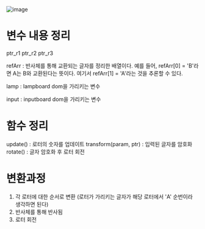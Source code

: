 ![image](https://user-images.githubusercontent.com/71198630/179070032-4646db54-b372-44d7-b63a-268239ccd5ec.png)


# 변수 내용 정리

ptr_r1
ptr_r2
ptr_r3 

refArr : 반사체를 통해 교환되는 글자를 정리한 배열이다. 예를 들어, refArr[0] = 'B'라면 
A는 B와 교환된다는 뜻이다. 여기서 refArr[1] = 'A'라는 것을 추론할 수 있다.

lamp : lampboard dom을 가리키는 변수

input : inputboard dom을 가리키는 변수

# 함수 정리

update() : 로터의 숫자를 업데이트
transform(param, ptr) : 입력된 글자를 암호화
rotate() : 글자 암호화 후 로터 회전

# 변환과정

1. 각 로터에 대한 순서로 변환 (로터가 가리키는 글자가 해당 로터에서 'A' 순번이라 생각하면 된다)
2. 반사체를 통해 반사됨
3. 로터 회전

